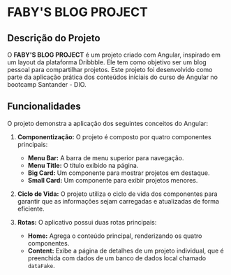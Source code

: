 # FABY'S BLOG PROJECT

## Descrição do Projeto

O **FABY'S BLOG PROJECT** é um projeto criado com Angular, inspirado em um layout da plataforma Dribbble. Ele tem como objetivo ser um blog pessoal para compartilhar projetos. Este projeto foi desenvolvido como parte da aplicação prática dos conteúdos iniciais do curso de Angular no bootcamp Santander - DIO.

## Funcionalidades

O projeto demonstra a aplicação dos seguintes conceitos do Angular:

1. **Componentização:** O projeto é composto por quatro componentes principais:
   - **Menu Bar:** A barra de menu superior para navegação.
   - **Menu Title:** O título exibido na página.
   - **Big Card:** Um componente para mostrar projetos em destaque.
   - **Small Card:** Um componente para exibir projetos menores.

2. **Ciclo de Vida:** O projeto utiliza o ciclo de vida dos componentes para garantir que as informações sejam carregadas e atualizadas de forma eficiente.

3. **Rotas:** O aplicativo possui duas rotas principais:
   - **Home:** Agrega o conteúdo principal, renderizando os quatro componentes.
   - **Content:** Exibe a página de detalhes de um projeto individual, que é preenchida com dados de um banco de dados local chamado `dataFake`.
